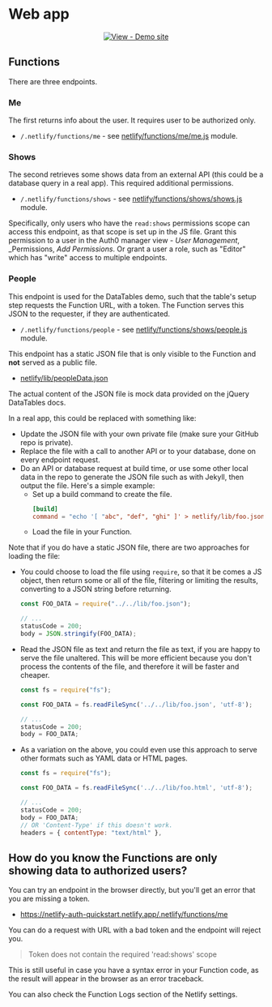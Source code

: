 # Web app

<div align="center">

[![View - Demo site](https://img.shields.io/badge/View-Demo_site-2ea44f?style=for-the-badge)](https://netlify-auth-quickstart.netlify.app/)

</div>


## Functions

There are three endpoints.

### Me

The first returns info about the user. It requires user to be authorized only.

- `/.netlify/functions/me` - see [netlify/functions/me/me.js](/netlify/functions/me/me.js) module.

### Shows

The second retrieves some shows data from an external API (this could be a database query in a real app). This required additional permissions.

- `/.netlify/functions/shows` - see [netlify/functions/shows/shows.js](/netlify/functions/shows/shows.js) module.

Specifically, only users who have the `read:shows` permissions scope can access this endpoint, as that scope is set up in the JS file. Grant this permission to a user in the Auth0 manager view - _User Management_, _Permissions, _Add Permissions_. Or grant a user a role, such as "Editor" which has "write" access to multiple endpoints.

### People

This endpoint is used for the DataTables demo, such that the table's setup step requests the Function URL, with a token. The Function serves this JSON to the requester, if they are authenticated.

- `/.netlify/functions/people` - see [netlify/functions/shows/people.js](/netlify/functions/shows/people.js) module.

This endpoint has a static JSON file that is only visible to the Function and **not** served as a public file.

- [netlify/lib/peopleData.json](/netlify/lib/peopleData.json)

The actual content of the JSON file is mock data provided on the jQuery DataTables docs.

In a real app, this could be replaced with something like:

- Update the JSON file with your own private file (make sure your GitHub repo is private).
- Replace the file with a call to another API or to your database, done on every endpoint request.
- Do an API or database request at build time, or use some other local data in the repo to generate the JSON file such as with Jekyll, then output the file. Here's a simple example:
    - Set up a build command to create the file.
        ```toml
        [build]
        command = "echo '[ "abc", "def", "ghi" ]' > netlify/lib/foo.json
        ```
    - Load the file in your Function.

Note that if you do have a static JSON file, there are two approaches for loading the file:

- You could choose to load the file using `require`, so that it be comes a JS object, then return some or all of the file, filtering or limiting the results, converting to a JSON string before returning.
    ```javascript
    const FOO_DATA = require("../../lib/foo.json");

    // ...
    statusCode = 200;
    body = JSON.stringify(FOO_DATA);
    ```
- Read the JSON file as text and return the file as text, if you are happy to serve the file unaltered. This will be more efficient because you don't process the contents of the file, and therefore it will be faster and cheaper.
    ```javascript
    const fs = require("fs");

    const FOO_DATA = fs.readFileSync('../../lib/foo.json', 'utf-8');

    // ...
    statusCode = 200;
    body = FOO_DATA;
    ```
- As a variation on the above, you could even use this approach to serve other formats such as YAML data or HTML pages.
    ```javascript
    const fs = require("fs");

    const FOO_DATA = fs.readFileSync('../../lib/foo.html', 'utf-8');

    // ...
    statusCode = 200;
    body = FOO_DATA;
    // OR 'Content-Type' if this doesn't work.
    headers = { contentType: "text/html" },
    ```


## How do you know the Functions are only showing data to authorized users?

You can try an endpoint in the browser directly, but you'll get an error that you are missing a token.

- https://netlify-auth-quickstart.netlify.app/.netlify/functions/me

You can do a request with URL with a bad token and the endpoint will reject you.

> Token does not contain the required 'read:shows' scope

This is still useful in case you have a syntax error in your Function code, as the result will appear in the browser as an error traceback.

You can also check the Function Logs section of the Netlify settings.
